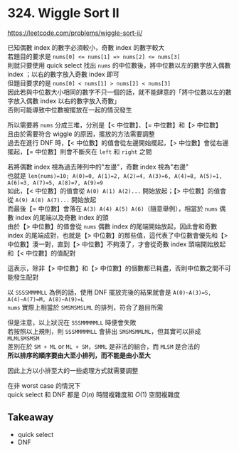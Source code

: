 # 324. Wiggle Sort II

<https://leetcode.com/problems/wiggle-sort-ii/>

已知偶數 index 的數字必須較小，奇數 index 的數字較大  
若題目的要求是 `nums[0] <= nums[1] => nums[2] <= nums[3]`  
則就只要使用 quick select 找出 `nums` 的中位數後，將中位數以左的數字放入偶數 index ；以右的數字放入奇數 index 即可  
但題目要求的是 `nums[0] < nums[1] > nums[2] < nums[3]`  
因此若與中位數大小相同的數字不只一個的話，就不能肆意的「將中位數以左的數字放入偶數 index 以右的數字放入奇數」  
否則可能導致中位數被擺放在一起的情況發生

所以需要將 `nums` 分成三堆，分別是【< 中位數】、【= 中位數】和【> 中位數】  
且由於需要符合 wiggle 的原因，擺放的方法需要調整  
過去在進行 DNF 時，【< 中位數】的值會從左邊開始擺起，【> 中位數】會從右邊擺起，【= 中位數】則會不斷夾在 `left` 和 `right` 之間

若將偶數 index 視為過去陣列中的"左邊"，奇數 index 視為"右邊"  
也就是 `len(nums)=10; A(0)=0, A(1)=2, A(2)=4, A(3)=6, A(4)=8, A(5)=1, A(6)=3, A(7)=5, A(8)=7, A(9)=9`  
如此，【< 中位數】的值會從 `A(0) A(1) A(2)...` 開始放起；【> 中位數】的值會從 `A(9) A(8) A(7)...` 開始放起  
而最後【= 中位數】會落在 `A(3) A(4) A(5) A(6)`（隨意舉例），相當於 `nums` 偶數 index 的尾端以及奇數 index 的頭  
由於【> 中位數】的值會從 `nums` 偶數 index 的尾端開始放起，因此會和奇數 index 的尾端成對，也就是【> 中位數】的那些值，這代表了中位數會優先和【> 中位數】湊一對，直到【> 中位數】不夠湊了，才會從奇數 index 頭端開始放起和【< 中位數】的值配對  

這表示，除非【> 中位數】和【> 中位數】的個數都已耗盡，否則中位數之間不可能發生配對

以 `SSSSMMMMLL` 為例的話，使用 DNF 擺放完後的結果就會是 `A(0)~A(3)=S, A(4)~A(7)=M, A(8)~A(9)=L`  
`nums` 實際上相當於 `SMSMSMSLML` 的排列，符合了題目所需

但是注意，以上狀況在 `SSSMMMMMLL` 時便會失敗  
若按照以上規則，則 `SSSMMMMMLL` 會排出 `SMSMSMMLML`，但其實可以排成 `MLMLSMSMSM`  
差別在於 `SM + ML` or `ML + SM`，`SMML` 是非法的組合，而 `MLSM` 是合法的  
**所以排序的順序要由大至小排列，而不能是由小至大**

因此上方以小排至大的一些處理方式就需要調整

在非 worst case 的情況下  
quick select 和 DNF 都是 $O(n)$ 時間複雜度和 $O(1)$ 空間複雜度

## Takeaway

- quick select
- DNF
